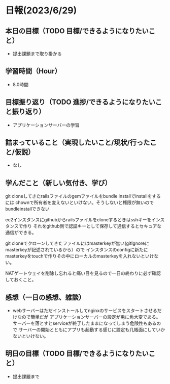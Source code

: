 # 日報(2023/6/29)

## 本日の目標（TODO 目標/できるようになりたいこと）

- 提出課題まで取り掛かる

## 学習時間（Hour）
- 8.0時間

## 目標振り返り（TODO 進捗/できるようになりたいこと振り返り）
- アプリケーションサーバーの学習

## 詰まっていること（実現したいこと/現状/行ったこと/仮説）

- なし



## 学んだこと（新しい気付き、学び）

git cloneしてきたrailsファイルのgemファイルをbundle installでinstallをするには
chownで所有者を変えないといけない。そうしないと権限が無いのでbundleinstallできない

ec2インスタンスにgithubからrailsファイルをcloneするときはsshキーをインスタンスで作り
それをgithub側で認証キーとして保存して通信するとセキュアな通信ができる。

git cloneでクローンしてきたファイルにはmasterkeyが無い(gitIgnoreにmasterkeyが記述されているから）ので
インスタンスのconfigに新たにmasterkeyをtouchで作りその中にローカルのmasterkeyを入れないといけない。

NATゲートウェイを削除し忘れると痛い目を見るので一日の終わりに必ず確認しておくこと。

## 感想（一日の感想、雑談）
- webサーバーはただインストールしてnginxのサービスをスタートさせるだけなので簡単だが
アプリケーションサーバーの設定が兎に角大変である。
サーバーを落とすとserviceが終了したままになってしまう危険性もあるので
サーバーの開始とともにアプリも起動する感じに設定も几帳面にしていかないといけない。
## 明日の目標（TODO 目標/できるようになりたいこと）

- 提出課題まで